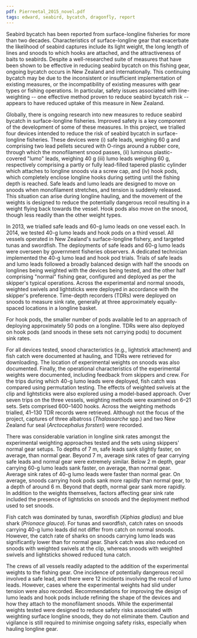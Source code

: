 ```yaml
---
pdf: Pierreetal_2015_novel.pdf
tags: edward, seabird, bycatch, dragonfly, report
---
```

Seabird bycatch has been reported from surface-longline fisheries for more
than two decades. Characteristics of surface-longline gear that exacerbate
the likelihood of seabird captures include its light weight, the long length
of lines and snoods to which hooks are attached, and the attractiveness
of baits to seabirds. Despite a well-researched suite of measures that
have been shown to be effective in reducing seabird bycatch on this
fishing gear, ongoing bycatch occurs in New Zealand and internationally.
This continuing bycatch may be due to the inconsistent or insufficient
implementation of existing measures, or the incompatibility of existing
measures with gear types or fishing operations. In particular, safety issues
associated with line-weighting -- one effective method proven to reduce
seabird bycatch risk -- appears to have reduced uptake of this measure in
New Zealand.

Globally, there is ongoing research into new measures to reduce seabird
bycatch in surface-longline fisheries. Improved safety is a key component of
the development of some of these measures. In this project, we trialled four
devices intended to reduce the risk of seabird bycatch in surface-longline
fisheries. These devices were (i) safe leads, weighing 60 g and comprising
two lead pellets secured with O-rings around a rubber core, through which
the monofilament snood passes, (ii) luminous plastic-covered "lumo" leads,
weighing 40 g (iii) lumo leads weighing 60 g, respectively comprising a
partly or fully lead-filled tapered plastic cylinder which attaches to longline
snoods via a screw cap, and (iv) hook pods, which completely enclose
longline hooks during setting until the fishing depth is reached. Safe
leads and lumo leads are designed to move on snoods when monofilament
stretches, and tension is suddenly released. This situation can arise during
longline hauling, and the movement of the weights is designed to reduce
the potentially dangerous recoil resulting in a weight flying back towards
the vessel. Hook pods also move on the snood, though less readily than the
other weight types.

In 2013, we trialled safe leads and 60-g lumo leads on one vessel each.
In 2014, we tested 40-g lumo leads and hook pods on a third vessel. All
vessels operated in New Zealand's surface-longline fishery, and targeted
tunas and swordfish. The deployments of safe leads and 60-g lumo leads
were overseen by government fisheries observers. A dedicated technician
implemented the 40-g lumo lead and hook pod trials. Trials of safe leads
and lumo leads followed a broadly balanced design with half the snoods
on longlines being weighted with the devices being tested, and the other
half comprising "normal" fishing gear, configured and deployed as per
the skipper's typical operations. Across the experimental and normal
snoods, weighted swivels and lightsticks were deployed in accordance with
the skipper's preference. Time-depth recorders (TDRs) were deployed on
snoods to measure sink rate, generally at three approximately equally-spaced
locations in a longline basket.

For hook pods, the smaller number of pods available led to an approach of
deploying approximately 50 pods on a longline. TDRs were also deployed on hook pods (and snoods in these sets not carrying pods) to document sink rates.

For all devices tested, snood characteristics (e.g., lightstick attachment)
and fish catch were documented at hauling, and TDRs were retrieved for
downloading. The location of experimental weights on snoods was also
documented. Finally, the operational characteristics of the experimental
weights were documented, including feedback from skippers and crew.
For the trips during which 40-g lumo leads were deployed, fish catch was
compared using permutation testing. The effects of weighted swivels at the
clip and lightsticks were also explored using a model-based approach.
Over seven trips on the three vessels, weighting methods were examined on
6–21 sets. Sets comprised 600–1400 hooks. Across the weighting methods
trialled, 41–130 TDR records were retrieved. Although not the focus of the
project, captures of three albatross (*Thalassarche* spp.) and two New Zealand
fur seal (*Arctocephalus forsteri*) were recorded.

There was considerable variation in longline sink rates amongst the
experimental weighting approaches tested and the sets using skippers'
normal gear setups. To depths of 7 m, safe leads sank slightly faster, on
average, than normal gear. Beyond 7 m, average sink rates of gear carrying
safe leads and normal gear were extremely similar. Below 2 m depth, gear
carrying 60-g lumo leads sank faster, on average, than normal gear. Average
sink rates of 40-g lumo leads were faster than normal gear. On average,
snoods carrying hook pods sank more rapidly than normal gear, to a depth
of around 6 m. Beyond that depth, normal gear sank more rapidly. In
addition to the weights themselves, factors affecting gear sink rate included
the presence of lightsticks on snoods and the deployment method used to
set snoods.

Fish catch was dominated by tunas, swordfish (*Xiphias gladius*) and blue
shark (*Prionace glauca*). For tunas and swordfish, catch rates on snoods
carrying 40-g lumo leads did not differ from catch on normal snoods.
However, the catch rate of sharks on snoods carrying lumo leads was
significantly lower than for normal gear. Shark catch was also reduced on
snoods with weighted swivels at the clip, whereas snoods with weighted
swivels and lightsticks showed reduced tuna catch.

The crews of all vessels readily adapted to the addition of the experimental
weights to the fishing gear. One incidence of potentially dangerous recoil
involved a safe lead, and there were 12 incidents involving the recoil of
lumo leads. However, cases where the experimental weights had slid under
tension were also recorded. Recommendations for improving the design of
lumo leads and hook pods include refining the shape of the devices and how
they attach to the monofilament snoods. While the experimental weights
tested were designed to reduce safety risks associated with weighting
surface longline snoods, they do not eliminate them. Caution and vigilance
is still required to minimise ongoing safety risks, especially when hauling
longline gear.
